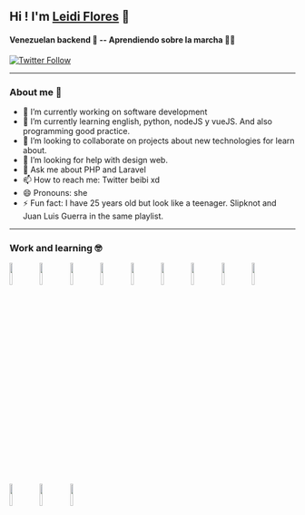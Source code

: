 ## Hi ! I'm [Leidi Flores][website] 👋

#### Venezuelan backend 👾 -- Aprendiendo sobre la marcha 💚💙

[![Twitter Follow](https://img.shields.io/twitter/follow/leiiraawr?label=Leidi&style=social)](https://twitter.com/LeiiRaawr)

<!-- links -->
[website]:#

***
### About me 🌻

- 🔭 I’m currently working on software development
- 🌱 I’m currently learning english, python, nodeJS y vueJS. And also programming good practice.
- 👯 I’m looking to collaborate on projects about new technologies for learn about.
- 🤔 I’m looking for help with design web.
- 💬 Ask me about PHP and Laravel
- 📫 How to reach me: Twitter beibi xd
- 😄 Pronouns: she 
- ⚡ Fun fact: I have 25 years old but look like a teenager. Slipknot and Juan Luis Guerra in the same playlist.

***
### Work and learning 🤓

<img align="left" src="https://simpleicons.org/icons/php.svg" width="10%">
<img align="left" src="https://simpleicons.org/icons/laravel.svg" width="10%">
<img align="left" src="https://simpleicons.org/icons/html5.svg" width="10%">
<img align="left" src="https://simpleicons.org/icons/css3.svg" width="10%">
<img align="left" src="https://simpleicons.org/icons/bootstrap.svg" width="10%">
<img align="left" src="https://simpleicons.org/icons/github.svg" width="10%">
<img align="left" src="https://simpleicons.org/icons/gitlab.svg" width="10%">
<img align="left" src="https://simpleicons.org/icons/bitbucket.svg" width="10%">
<img align="left" src="https://simpleicons.org/icons/vue-dot-js.svg" width="10%">
<img align="left" src="https://simpleicons.org/icons/node-dot-js.svg" width="10%">
<img align="left" src="https://simpleicons.org/icons/visualstudiocode.svg" width="10%">
<img align="left" src="https://simpleicons.org/icons/googlecloud.svg" width="10%">